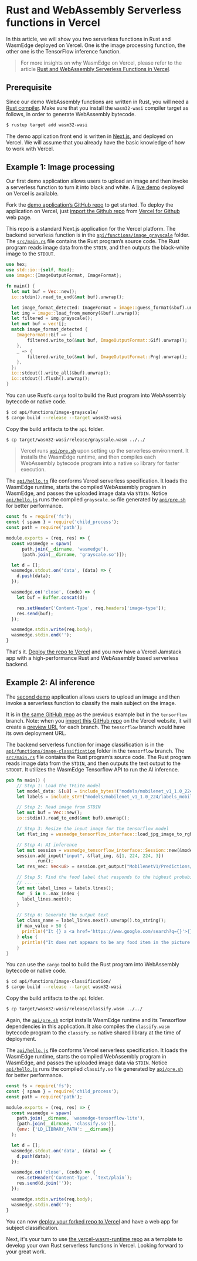 # Rust and WebAssembly Serverless functions in Vercel

In this article, we will show you two serverless functions in Rust and WasmEdge deployed on Vercel. One is the image processing function, the other one is the TensorFlow inference function.

> For more insights on why WasmEdge on Vercel, please refer to the article [Rust and WebAssembly Serverless Functions in Vercel](https://www.secondstate.io/articles/vercel-wasmedge-webassembly-rust/).

## Prerequisite

Since our demo WebAssembly functions are written in Rust, you will need a [Rust compiler](https://www.rust-lang.org/tools/install). Make sure that you install the `wasm32-wasi` compiler target as follows, in order to generate WebAssembly bytecode.

```bash
$ rustup target add wasm32-wasi
```

The demo application front end is written in [Next.js](https://nextjs.org/), and deployed on Vercel. We will assume that you already have the basic knowledge of how to work with Vercel.

## Example 1: Image processing

Our first demo application allows users to upload an image and then invoke a serverless function to turn it into black and white. A [live demo](https://vercel-wasm-runtime.vercel.app/) deployed on Vercel is available.

Fork the [demo application’s GitHub repo](https://github.com/second-state/vercel-wasm-runtime) to get started. To deploy the application on Vercel, just [import the Github repo](https://vercel.com/docs/git#deploying-a-git-repository) from [Vercel for Github](https://vercel.com/docs/git/vercel-for-github) web page.

This repo is a standard Next.js application for the Vercel platform. The backend serverless function is in the [`api/functions/image_grayscale`](https://github.com/second-state/vercel-wasm-runtime/tree/main/api/functions/image-grayscale) folder. The [`src/main.rs`](https://github.com/second-state/vercel-wasm-runtime/blob/main/api/functions/image-grayscale/src/main.rs) file contains the Rust program’s source code. The Rust program reads image data from the `STDIN`, and then outputs the black-white image to the `STDOUT`.

```rust
use hex;
use std::io::{self, Read};
use image::{ImageOutputFormat, ImageFormat};

fn main() {
  let mut buf = Vec::new();
  io::stdin().read_to_end(&mut buf).unwrap();

  let image_format_detected: ImageFormat = image::guess_format(&buf).unwrap();
  let img = image::load_from_memory(&buf).unwrap();
  let filtered = img.grayscale();
  let mut buf = vec![];
  match image_format_detected {
    ImageFormat::Gif => {
        filtered.write_to(&mut buf, ImageOutputFormat::Gif).unwrap();
    },
    _ => {
        filtered.write_to(&mut buf, ImageOutputFormat::Png).unwrap();
    },
  };
  io::stdout().write_all(&buf).unwrap();
  io::stdout().flush().unwrap();
}
```

You can use Rust’s `cargo` tool to build the Rust program into WebAssembly bytecode or native code.

```bash
$ cd api/functions/image-grayscale/
$ cargo build --release --target wasm32-wasi 
```

Copy the build artifacts to the `api` folder.

```bash
$ cp target/wasm32-wasi/release/grayscale.wasm ../../
```

> Vercel runs [`api/pre.sh`](https://github.com/second-state/vercel-wasm-runtime/blob/main/api/pre.sh) upon setting up the serverless environment. It installs the WasmEdge runtime, and then compiles each WebAssembly bytecode program into a native `so` library for faster execution.

The [`api/hello.js`](https://github.com/second-state/vercel-wasm-runtime/blob/main/api/hello.js) file conforms Vercel serverless specification. It loads the WasmEdge runtime, starts the compiled WebAssembly program in WasmEdge, and passes the uploaded image data via `STDIN`. Notice [`api/hello.js`](https://github.com/second-state/vercel-wasm-runtime/blob/main/api/hello.js) runs the compiled `grayscale.so` file generated by [`api/pre.sh`](https://github.com/second-state/vercel-wasm-runtime/blob/main/api/pre.sh) for better performance.

```javascript
const fs = require('fs');
const { spawn } = require('child_process');
const path = require('path');

module.exports = (req, res) => {
  const wasmedge = spawn(
      path.join(__dirname, 'wasmedge'), 
      [path.join(__dirname, 'grayscale.so')]);

  let d = [];
  wasmedge.stdout.on('data', (data) => {
    d.push(data);
  });

  wasmedge.on('close', (code) => {
    let buf = Buffer.concat(d);

    res.setHeader('Content-Type', req.headers['image-type']);
    res.send(buf);
  });

  wasmedge.stdin.write(req.body);
  wasmedge.stdin.end('');
}
```

That's it. [Deploy the repo to Vercel](https://vercel.com/docs/git#deploying-a-git-repository) and you now have a Vercel Jamstack app with a high-performance Rust and WebAssembly based serverless backend.

## Example 2: AI inference

The [second demo](https://vercel-wasm-runtime-cozpr5z84-wangshishuo1.vercel.app/) application allows users to upload an image and then invoke a serverless function to classify the main subject on the image.

It is in [the same GitHub repo](https://github.com/second-state/vercel-wasm-runtime) as the previous example but in the `tensorflow` branch. Note: when you [import this GitHub repo](https://vercel.com/docs/git#deploying-a-git-repository) on the Vercel website, it will create a [preview URL](https://vercel.com/docs/platform/deployments#preview) for each branch. The `tensorflow` branch would have its own deployment URL.

The backend serverless function for image classification is in the [`api/functions/image-classification`](https://github.com/second-state/vercel-wasm-runtime/tree/tensorflow/api/functions/image-classification) folder in the `tensorflow` branch.  The [`src/main.rs`](https://github.com/second-state/vercel-wasm-runtime/blob/tensorflow/api/functions/image-classification/src/main.rs) file contains the Rust program’s source code. The Rust program reads image data from the `STDIN`, and then outputs the text output to the `STDOUT`. It utilizes the WasmEdge Tensorflow API to run the AI inference.

```rust
pub fn main() {
    // Step 1: Load the TFLite model
    let model_data: &[u8] = include_bytes!("models/mobilenet_v1_1.0_224/mobilenet_v1_1.0_224_quant.tflite");
    let labels = include_str!("models/mobilenet_v1_1.0_224/labels_mobilenet_quant_v1_224.txt");

    // Step 2: Read image from STDIN
    let mut buf = Vec::new();
    io::stdin().read_to_end(&mut buf).unwrap();

    // Step 3: Resize the input image for the tensorflow model
    let flat_img = wasmedge_tensorflow_interface::load_jpg_image_to_rgb8(&buf, 224, 224);

    // Step 4: AI inference
    let mut session = wasmedge_tensorflow_interface::Session::new(&model_data, wasmedge_tensorflow_interface::ModelType::TensorFlowLite);
    session.add_input("input", &flat_img, &[1, 224, 224, 3])
           .run();
    let res_vec: Vec<u8> = session.get_output("MobilenetV1/Predictions/Reshape_1");

    // Step 5: Find the food label that responds to the highest probability in res_vec
    // ... ...
    let mut label_lines = labels.lines();
    for _i in 0..max_index {
      label_lines.next();
    }

    // Step 6: Generate the output text
    let class_name = label_lines.next().unwrap().to_string();
    if max_value > 50 {
      println!("It {} a <a href='https://www.google.com/search?q={}'>{}</a> in the picture", confidence.to_string(), class_name, class_name);
    } else {
      println!("It does not appears to be any food item in the picture.");
    }
}
```

You can use the `cargo` tool to build the Rust program into WebAssembly bytecode or native code. 

```bash
$ cd api/functions/image-classification/
$ cargo build --release --target wasm32-wasi
```

Copy the build artifacts to the `api` folder.

```bash
$ cp target/wasm32-wasi/release/classify.wasm ../../
```

Again, the [`api/pre.sh`](https://github.com/second-state/vercel-wasm-runtime/blob/tensorflow/api/pre.sh) script installs WasmEdge runtime and its Tensorflow dependencies in this application. It also compiles the `classify.wasm` bytecode program to the `classify.so` native shared library at the time of deployment.

The [`api/hello.js`](https://github.com/second-state/vercel-wasm-runtime/blob/tensorflow/api/hello.js) file conforms Vercel serverless specification. It loads the WasmEdge runtime, starts the compiled WebAssembly program in WasmEdge, and passes the uploaded image data via `STDIN`. Notice [`api/hello.js`](https://github.com/second-state/vercel-wasm-runtime/blob/tensorflow/api/hello.js) runs the compiled `classify.so` file generated by [`api/pre.sh`](https://github.com/second-state/vercel-wasm-runtime/blob/tensorflow/api/pre.sh) for better performance.

```javascript
const fs = require('fs');
const { spawn } = require('child_process');
const path = require('path');

module.exports = (req, res) => {
  const wasmedge = spawn(
    path.join(__dirname, 'wasmedge-tensorflow-lite'),
    [path.join(__dirname, 'classify.so')],
    {env: {'LD_LIBRARY_PATH': __dirname}}
  );

  let d = [];
  wasmedge.stdout.on('data', (data) => {
    d.push(data);
  });

  wasmedge.on('close', (code) => {
    res.setHeader('Content-Type', `text/plain`);
    res.send(d.join(''));
  });

  wasmedge.stdin.write(req.body);
  wasmedge.stdin.end('');
}
```

You can now [deploy your forked repo to Vercel](https://vercel.com/docs/git#deploying-a-git-repository) and have a web app for subject classification.

Next, it's your turn to use [the vercel-wasm-runtime repo](https://github.com/second-state/vercel-wasm-runtime) as a template to develop your own Rust serverless functions in Vercel. Looking forward to your great work.
